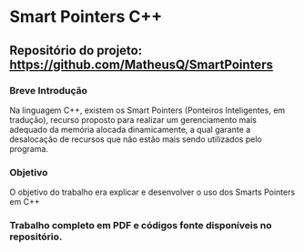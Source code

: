 # Smart Pointers C++

## Repositório do projeto: <https://github.com/MatheusQ/SmartPointers>

### Breve Introdução
Na linguagem C++, existem os Smart Pointers (Ponteiros Inteligentes, em tradução), recurso proposto para realizar um gerenciamento mais adequado da memória alocada dinamicamente, a qual garante a desalocação de recursos que não estão mais sendo utilizados pelo programa.

### Objetivo
O objetivo do trabalho era explicar e desenvolver o uso dos Smarts Pointers em C++

### Trabalho completo em PDF e códigos fonte disponíveis no repositório. 
